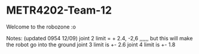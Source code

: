 # METR4202-Team-12

Welcome to the robozone :o

Notes: (updated 0954 12/09)
  joint 2 limit = + 2.4, -2,6 ,,,,,, but this will make the robot go into the ground
  joint 3 limit is +- 2.6
  joint 4 limit is +- 1.8
  
  
